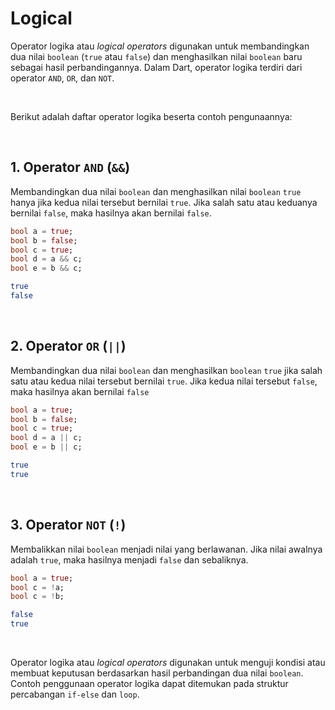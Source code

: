 # Logical

Operator logika atau *logical operators* digunakan untuk membandingkan dua nilai `boolean` (`true` atau `false`) dan menghasilkan nilai `boolean` baru sebagai hasil perbandingannya. Dalam Dart, operator logika terdiri dari operator `AND`, `OR`, dan `NOT`.

</br>

Berikut adalah daftar operator logika beserta contoh pengunaannya:

</br>

## 1\. Operator `AND` (`&&`)

Membandingkan dua nilai `boolean` dan menghasilkan nilai `boolean` `true` hanya jika kedua nilai tersebut bernilai `true`. Jika salah satu atau keduanya bernilai `false`, maka hasilnya akan bernilai `false`.

```Dart
bool a = true;
bool b = false;
bool c = true;
bool d = a && c;
bool e = b && c;
```
```sh
true
false
```

</br>

## 2\. Operator `OR` (`||`)

Membandingkan dua nilai `boolean` dan menghasilkan `boolean` `true` jika salah satu atau kedua nilai tersebut bernilai `true`. Jika kedua nilai tersebut `false`, maka hasilnya akan bernilai `false`

```Dart
bool a = true;
bool b = false;
bool c = true;
bool d = a || c;
bool e = b || c;
```
```sh
true
true
```

</br>

## 3\. Operator `NOT` (`!`)

Membalikkan nilai `boolean` menjadi nilai yang berlawanan. Jika nilai awalnya adalah `true`, maka hasilnya menjadi `false` dan sebaliknya.

```Dart
bool a = true;
bool c = !a;
bool c = !b;
```
```sh
false
true
```

</br>

Operator logika atau *logical operators* digunakan untuk menguji kondisi atau membuat keputusan berdasarkan hasil perbandingan dua nilai `boolean`. Contoh penggunaan operator logika dapat ditemukan pada struktur percabangan `if-else` dan `loop`.

